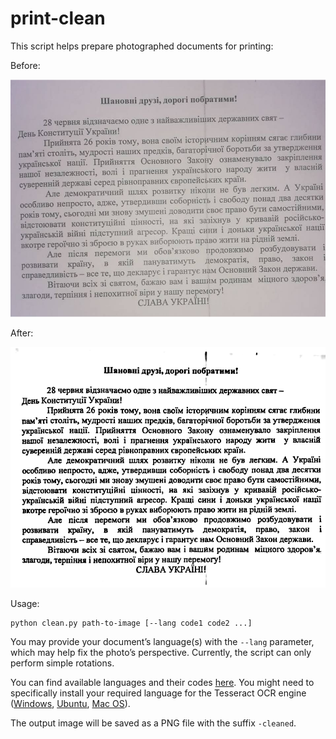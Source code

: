 # print-clean

This script helps prepare photographed documents for printing:

Before:

![before](/demo/demo.jpg)

After:

![after](/demo/demo-cleaned.png)

Usage:

```
python clean.py path-to-image [--lang code1 code2 ...]
```

You may provide your document’s language(s) with the `--lang` parameter, which may help fix the photo’s perspective. Currently, the script can only perform simple rotations.

You can find available languages and their codes [here](https://tesseract-ocr.github.io/tessdoc/Data-Files-in-different-versions.html). You might need to specifically install your required language for the Tesseract OCR engine ([Windows](https://stackoverflow.com/a/69958671/430083), [Ubuntu](https://askubuntu.com/a/798492/1064838), [Mac OS](https://stackoverflow.com/a/60595075/430083)).

The output image will be saved as a PNG file with the suffix `-cleaned`.